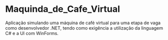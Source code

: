 # Maquinda_de_Cafe_Virtual
Aplicação simulando uma máquina de café virtual para uma etapa de vaga como desenvolvedor .NET, tendo como exigência a utilização da linguagem C# e a UI com WinForms.
